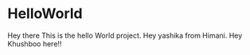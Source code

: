 # HelloWorld
Hey there This is the hello World project. 
Hey yashika from Himani.
Hey Khushboo here!!
